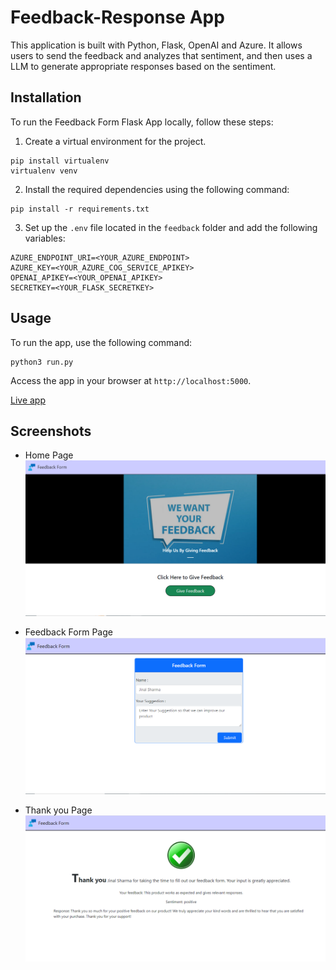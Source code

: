 # Feedback-Response App
This application is built with Python, Flask, OpenAI and Azure. It allows users to send the feedback and analyzes that sentiment, and then uses a LLM to
generate appropriate responses based on the sentiment.

## Installation

To run the Feedback Form Flask App locally, follow these steps:

1. Create a virtual environment for the project.

```
pip install virtualenv
virtualenv venv
```

2. Install the required dependencies using the following command:
```
pip install -r requirements.txt
```

3. Set up the `.env` file located in the `feedback` folder and add the following variables:

```
AZURE_ENDPOINT_URI=<YOUR_AZURE_ENDPOINT>
AZURE_KEY=<YOUR_AZURE_COG_SERVICE_APIKEY>
OPENAI_APIKEY=<YOUR_OPENAI_APIKEY>
SECRETKEY=<YOUR_FLASK_SECRETKEY>
```

## Usage

To run the app, use the following command:

```
python3 run.py
```

Access the app in your browser at `http://localhost:5000`.

[Live app](https://feedbackexample.pythonanywhere.com/)

## Screenshots 
- Home Page
![HomePage](/screenshot1.png)

- Feedback Form Page
![Feedback](/screenshot2.png)

- Thank you Page
![Feedback](/screenshot3.png)
